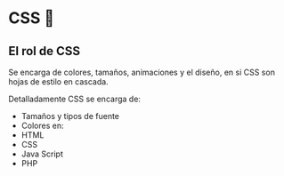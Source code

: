 # CSS :art:

## El rol de CSS
Se encarga de colores, tamaños, animaciones y el diseño, en si CSS son hojas de estilo en cascada.

Detalladamente CSS se encarga de:
  - Tamaños y tipos de fuente
  - Colores
 en:
  - HTML
  - CSS
  - Java Script
  - PHP